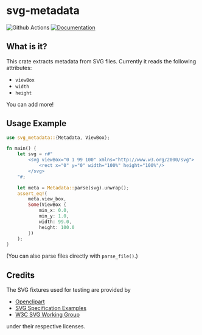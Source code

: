 # svg-metadata

![Github Actions](https://github.com/mre/svg-metadata/workflows/Rust/badge.svg)
[![Documentation](https://docs.rs/svg_metadata/badge.svg)](https://docs.rs/svg_metadata/)

## What is it?

This crate extracts metadata from SVG files.
Currently it reads the following attributes:

- `viewBox`
- `width`
- `height`

You can add more!

## Usage Example

```rust
use svg_metadata::{Metadata, ViewBox};

fn main() {
    let svg = r#"
        <svg viewBox="0 1 99 100" xmlns="http://www.w3.org/2000/svg">
            <rect x="0" y="0" width="100%" height="100%"/>
        </svg>
    "#;

    let meta = Metadata::parse(svg).unwrap();
    assert_eq!(
        meta.view_box,
        Some(ViewBox {
            min_x: 0.0,
            min_y: 1.0,
            width: 99.0,
            height: 100.0
        })
    );
}
```

(You can also parse files directly with `parse_file()`.)

## Credits

The SVG fixtures used for testing are provided by

- [Openclipart](https://en.wikipedia.org/wiki/Openclipart)
- [SVG Specification Examples](https://www.w3.org/TR/SVG2/)
- [W3C SVG Working Group](https://www.w3.org/Graphics/SVG/)

under their respective licenses.
